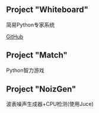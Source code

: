 ## Project "Whiteboard"

简易Python专家系统

[GitHub](https://github.com/Aislandz/Whiteboard)

## Project "Match"

Python智力游戏

## Project "NoizGen"

波表噪声生成器+CPU检测(使用Juce)

